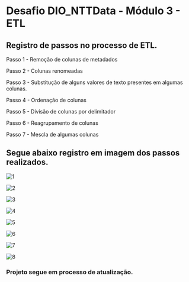 # Desafio DIO_NTTData - Módulo 3 - ETL

## Registro de passos no processo de ETL. 

Passo 1 - Remoção de colunas de metadados

Passo 2 - Colunas renomeadas

Passo 3 - Substitução de alguns valores de texto presentes em algumas colunas.

Passo 4 - Ordenação de colunas

Passo 5 - Divisão de colunas por delimitador

Passo 6 - Reagrupamento de colunas

Passo 7 - Mescla de algumas colunas


## Segue abaixo registro em imagem dos passos realizados. 

![1](img/img-1.png)

![2](img/img-2.png)

![3](img/img-3.png)

![4](img/img-4.png)

![5](img/img-5.png)

![6](img/img-6.png)

![7](img/img-7.png)

![8](img/img-8.png)

### Projeto segue em processo de atualização. 

